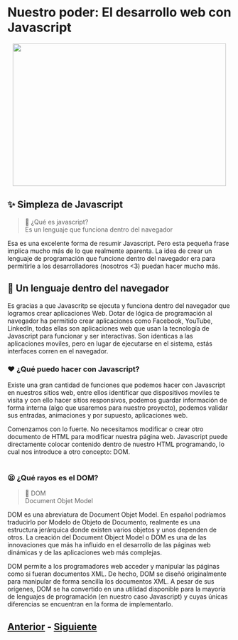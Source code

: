 # Nuestro poder: El desarrollo web con Javascript
<p align="center">
  <img width="480" height="320" src="https://github.com/WorkshopTechnology/Materiales/blob/master/Talleres/CuentosDeJavascript/ReadingDoodle.svg">
</p>

## :sparkles: Simpleza de Javascript

> :newspaper: ¿Qué es javascript?
> <br> Es un lenguaje que funciona dentro del navegador 

Esa es una excelente forma de resumir Javascript. Pero esta pequeña frase implica mucho más de lo que realmente aparenta. La idea de crear un lenguaje de programación que funcione dentro del navegador era para permitirle a los desarrolladores (nosotros <3) puedan hacer mucho más. 
<br>




## :eyes: Un lenguaje dentro del navegador

Es gracias a que Javascritp se ejecuta y funciona dentro del navegador que logramos crear aplicaciones Web. Dotar de lógica de programación al navegador ha permitido crear aplicaciones como Facebook, YouTube, LinkedIn, todas ellas son aplicaciones web que usan la tecnología de Javascript para funcionar y ser interactivas. Son identicas a las aplicaciones moviles, pero en lugar de ejecutarse en el sistema, estás interfaces corren en el navegador.


### :heart: ¿Qué puedo hacer con Javascript?
Existe una gran cantidad de funciones que podemos hacer con Javascript en nuestros sitios web, entre ellos identificar que dispositivos moviles te visita y con ello hacer sitios responsivos, podemos guardar información de forma interna (algo que usaremos para nuestro proyecto), podemos validar sus entradas, animaciones y por supuesto, aplicaciones web.

Comenzamos con lo fuerte. No necesitamos modificar o crear otro documento de HTML para modificar nuestra página web. Javascript puede directamente colocar contenido dentro de nuestro HTML programando, lo cual nos introduce a otro concepto: DOM.
<br>
<br>
### 😦 ¿Qué rayos es el DOM?

> :newspaper: DOM
> <br> Document Objet Model

DOM es una abreviatura de Document Objet Model. En español podríamos traducirlo por Modelo de Objeto de Documento, realmente es una estructura jerárquica donde existen varios objetos y unos dependen de otros.
La creación del Document Object Model o DOM es una de las innovaciones que más ha influido en el desarrollo de las páginas web dinámicas y de las aplicaciones web más complejas.

DOM permite a los programadores web acceder y manipular las páginas como si fueran documentos XML. De hecho, DOM se diseñó originalmente para manipular de forma sencilla los documentos XML. A pesar de sus orígenes, DOM se ha convertido en una utilidad disponible para la mayoría de lenguajes de programación (en nuestro caso Javascript) y cuyas únicas diferencias se encuentran en la forma de implementarlo.


## [Anterior](https://github.com/WorkshopTechnology/Materiales/blob/master/Talleres/CuentosDeJavascript/1.-home.md) - [Siguiente](https://github.com/WorkshopTechnology/Materiales/blob/master/Talleres/CuentosDeJavascript/1.5.-comentariosVariables%2CprettyThings.md)
